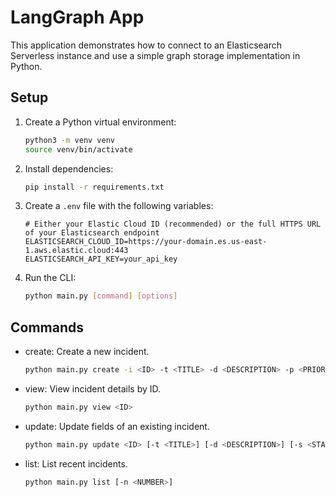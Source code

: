 # LangGraph App

This application demonstrates how to connect to an Elasticsearch Serverless instance and use a simple graph storage implementation in Python.

## Setup
1. Create a Python virtual environment:
   ```bash
   python3 -m venv venv
   source venv/bin/activate
   ```
2. Install dependencies:
   ```bash
   pip install -r requirements.txt
   ```
3. Create a `.env` file with the following variables:
   ```env
   # Either your Elastic Cloud ID (recommended) or the full HTTPS URL of your Elasticsearch endpoint
   ELASTICSEARCH_CLOUD_ID=https://your-domain.es.us-east-1.aws.elastic.cloud:443
   ELASTICSEARCH_API_KEY=your_api_key
   ```
4. Run the CLI:
   ```bash
   python main.py [command] [options]
   ```

## Commands

- create: Create a new incident.
  ```bash
  python main.py create -i <ID> -t <TITLE> -d <DESCRIPTION> -p <PRIORITY> [-a <ASSIGNED_TO>]
  ```
- view: View incident details by ID.
  ```bash
  python main.py view <ID>
  ```
- update: Update fields of an existing incident.
  ```bash
  python main.py update <ID> [-t <TITLE>] [-d <DESCRIPTION>] [-s <STATUS>] [-p <PRIORITY>] [-a <ASSIGNED_TO>]
  ```
- list: List recent incidents.
  ```bash
  python main.py list [-n <NUMBER>]
  ```